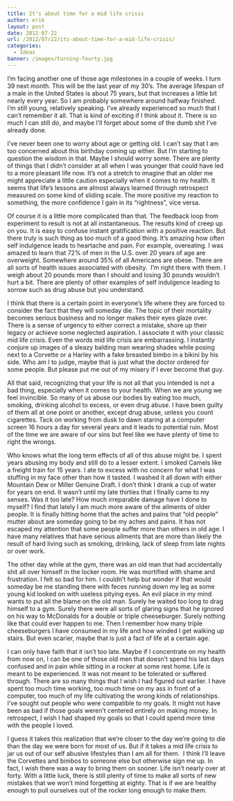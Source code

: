 ```yaml
---
title: It’s about time for a mid life crisis
author: erik
layout: post
date: 2012-07-22
url: /2012/07/22/its-about-time-for-a-mid-life-crisis/
categories:
  - Ideas
banner: /images/turning-fourty.jpg
---
```

I’m facing another one of those age milestones in a couple of weeks. I turn 39 next month. This will be the last year of my 30’s. The average lifespan of a male in the United States is about 75 years, but that increases a little bit nearly every year. So I am probably somewhere around halfway finished. I’m still young, relatively speaking. I’ve already experienced so much that I can’t remember it all. That is kind of exciting if I think about it. There is so much I can still do, and maybe I’ll forget about some of the dumb shit I’ve already done.

I’ve never been one to worry about age or getting old. I can’t say that I am too concerned about this birthday coming up either. But I’m starting to question the wisdom in that. Maybe I should worry some. There are plenty of things that I didn’t consider at all when I was younger that could have led to a more pleasant life now. It’s not a stretch to imagine that an older me might appreciate a little caution especially when it comes to my health. It seems that life’s lessons are almost always learned through retrospect measured on some kind of sliding scale. The more positive my reaction to something, the more confidence I gain in its “rightness”, vice versa.

Of course it is a little more complicated than that. The feedback loop from experiment to result is not at all instantaneous. The results kind of creep up on you. It is easy to confuse instant gratification with a positive reaction. But there truly is such thing as too much of a good thing. It’s amazing how often self indulgence leads to heartache and pain. For example, overeating. I was amazed to learn that 72% of men in the U.S. over 20 years of age are overweight. Somewhere around 35% of all Americans are obese. There are all sorts of health issues associated with obesity.  I’m right there with them. I weigh about 20 pounds more than I should and losing 30 pounds wouldn’t hurt a bit. There are plenty of other examples of self indulgence leading to sorrow such as drug abuse but you understand.

I think that there is a certain point in everyone’s life where they are forced to consider the fact that they will someday die. The topic of their mortality becomes serious business and no longer makes their eyes glaze over. There is a sense of urgency to either correct a mistake, shore up their legacy or achieve some neglected aspiration. I associate it with your classic mid life crisis. Even the words mid life crisis are embarrassing. I instantly conjure up images of a sleazy balding man wearing shades while posing next to a Corvette or a Harley with a fake breasted bimbo in a bikini by his side. Who am I to judge, maybe that is just what the doctor ordered for some people. But please put me out of my misery if I ever become that guy.

All that said, recognizing that your life is not all that you intended is not a bad thing, especially when it comes to your health. When we are young we feel invincible. So many of us abuse our bodies by eating too much, smoking, drinking alcohol to excess, or even drug abuse. I have been guilty of them all at one point or another, except drug abuse, unless you count cigarettes. Tack on working from dusk to dawn staring at a computer screen 16 hours a day for several years and it leads to potential ruin. Most of the time we are aware of our sins but feel like we have plenty of time to right the wrongs.

Who knows what the long term effects of all of this abuse might be. I spent years abusing my body and still do to a lesser extent. I smoked Camels like a freight train for 15 years. I ate to excess with no concern for what I was stuffing in my face other than how it tasted. I washed it all down with either Mountain Dew or Miller Genuine Draft. I don’t think I drank a cup of water for years on end. It wasn’t until my late thirties that I finally came to my senses. Was it too late? How much irreparable damage have I done to myself? I find that lately I am much more aware of the ailments of older people. It is finally hitting home that the aches and pains that “old people” mutter about are someday going to be my aches and pains. It has not escaped my attention that some people suffer more than others in old age. I have many relatives that have serious ailments that are more than likely the result of hard living such as smoking, drinking, lack of sleep from late nights or over work.

The other day while at the gym, there was an old man that had accidentally shit all over himself in the locker room. He was mortified with shame and frustration. I felt so bad for him. I couldn’t help but wonder if that would someday be me standing there with feces running down my leg as some young kid looked on with useless pitying eyes. An evil place in my mind wants to put all the blame on the old man. Surely he waited too long to drag himself to a gym. Surely there were all sorts of glaring signs that he ignored on his way to McDonalds for a double or triple cheeseburger. Surely nothing like that could ever happen to me. Then I remember how many triple cheeseburgers I have consumed in my life and how winded I get walking up stairs. But even scarier, maybe that is just a fact of life at a certain age.

I can only have faith that it isn’t too late. Maybe if I concentrate on my health from now on, I can be one of those old men that doesn’t spend his last days confused and in pain while sitting in a rocker at some rest home. Life is meant to be experienced. It was not meant to be tolerated or suffered through. There are so many things that I wish I had figured out earlier. I have spent too much time working, too much time on my ass in front of a computer, too much of my life cultivating the wrong kinds of relationships. I’ve sought out people who were compatible to my goals. It might not have been as bad if those goals weren’t centered entirely on making money. In retrospect, I wish I had shaped my goals so that I could spend more time with the people I loved.

I guess it takes this realization that we’re closer to the day we’re going to die than the day we were born for most of us. But if it takes a mid life crisis to jar us out of our self abusive lifestyles than I am all for them.  I think I’ll leave the Corvettes and bimbos to someone else but otherwise sign me up. In fact, I wish there was a way to bring them on sooner. Life isn’t nearly over at forty. With a little luck, there is still plenty of time to make all sorts of new mistakes that we won’t mind forgetting at eighty. That is if we are healthy enough to pull ourselves out of the rocker long enough to make them.
